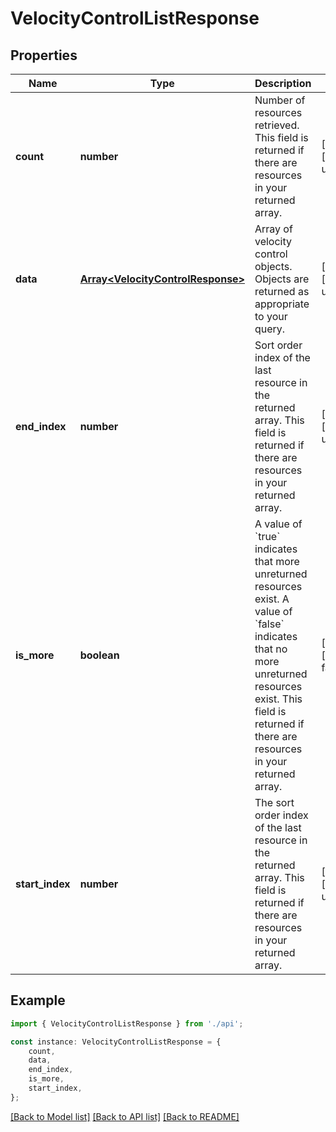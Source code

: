 # VelocityControlListResponse


## Properties

Name | Type | Description | Notes
------------ | ------------- | ------------- | -------------
**count** | **number** | Number of resources retrieved.  This field is returned if there are resources in your returned array. | [optional] [default to undefined]
**data** | [**Array&lt;VelocityControlResponse&gt;**](VelocityControlResponse.md) | Array of velocity control objects.  Objects are returned as appropriate to your query. | [optional] [default to undefined]
**end_index** | **number** | Sort order index of the last resource in the returned array.  This field is returned if there are resources in your returned array. | [optional] [default to undefined]
**is_more** | **boolean** | A value of &#x60;true&#x60; indicates that more unreturned resources exist. A value of &#x60;false&#x60; indicates that no more unreturned resources exist.  This field is returned if there are resources in your returned array. | [optional] [default to false]
**start_index** | **number** | The sort order index of the last resource in the returned array.  This field is returned if there are resources in your returned array. | [optional] [default to undefined]

## Example

```typescript
import { VelocityControlListResponse } from './api';

const instance: VelocityControlListResponse = {
    count,
    data,
    end_index,
    is_more,
    start_index,
};
```

[[Back to Model list]](../README.md#documentation-for-models) [[Back to API list]](../README.md#documentation-for-api-endpoints) [[Back to README]](../README.md)
